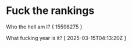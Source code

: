 # Fuck the rankings

Who the hell am I?
{ 15598275 }

What fucking year is it?
[ 2025-03-15T04:13:20Z ]
